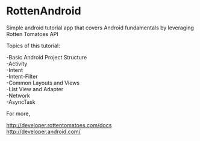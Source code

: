 RottenAndroid
=============

Simple android tutorial app that covers Android fundamentals by leveraging Rotten Tomatoes API

Topics of this tutorial:

-Basic Android Project Structure<br/>
-Activity<br/>
-Intent<br/>
-Intent-Filter</br>
-Common Layouts and Views<br/>
-List View and Adapter<br/>
-Network<br/>
-AsyncTask<br/>


For more,

http://developer.rottentomatoes.com/docs<br/>
http://developer.android.com/
